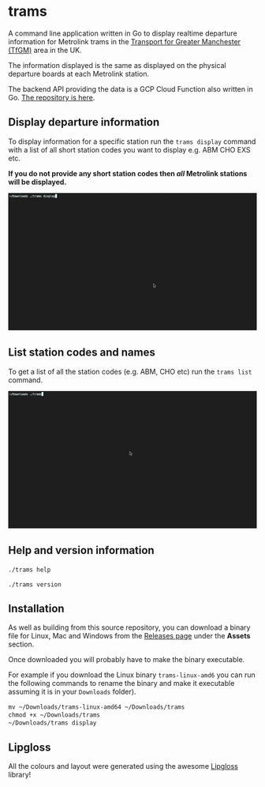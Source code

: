 # trams
A command line application written in Go to display realtime departure information for Metrolink
trams in the [Transport for Greater Manchester (TfGM)](https://tfgm.com/public-transport/tram) area in the UK.

The information displayed is the same as displayed on the physical departure boards at each Metrolink station.

The backend API providing the data is a GCP Cloud Function also written in Go.
[The repository is here](https://github.com/ayubmalik/tramsfunc).

## Display departure information
To display information for a specific station run the `trams display` command with a list of all short
station codes you want to display e.g. ABM CHO EXS etc.

**If you do not provide any short station codes then _all_ Metrolink stations will be displayed.**

![trams display](docs/trams-display.gif "trams display command")


## List station codes and names
To get a list of all the station codes (e.g. ABM, CHO etc) run the `trams list` command.

![trams list](docs/trams-list.gif "trams list command")

## Help and version information

```
./trams help
```

```
./trams version
```

## Installation
As well as building from this source repository, you can download a binary file for Linux, Mac and Windows from
the [Releases page](https://github.com/ayubmalik/trams/releases) under the **Assets** section.

Once downloaded you will probably have to make the binary executable.

For example if you download the Linux binary `trams-linux-amd6` you can run the following commands to rename the binary
and make it executable assuming it is in your `Downloads` folder).

```
mv ~/Downloads/trams-linux-amd64 ~/Downloads/trams
chmod +x ~/Downloads/trams
~/Downloads/trams display
```

## Lipgloss
All the colours and layout were generated using the awesome [Lipgloss](https://github.com/charmbracelet/lipgloss) library!
